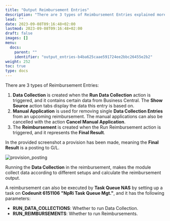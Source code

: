 ```yaml
---
title: "Output Reimbursement Entries"
description: "There are 3 types of Reimbursement Entries explained more in this article."
lead: ""
date: 2023-09-08T09:16:48+02:00
lastmod: 2023-09-08T09:16:48+02:00
draft: false
images: []
menu:
  docs:
    parent: ""
    identifier: "output_entries-b4ba625caae591724ee2bbc26455e2b2"
weight: 252
toc: true
type: docs
---
```

There are 3 types of Reimbursement Entries:

1.	**Data Collection** is created when the **Run Data Collection** action is triggered, and it contains certain data from Business Central. The **Show Source** action tabs display the data this entry is based on.
2.	**Manual Application** is used for removing single **Data Collection Entries** from an upcoming reimbursement. The manual applications can also be cancelled with the action **Cancel Manual Application**.
3.	The **Reimbursement** is created when the Run Reimbursement action is triggered, and it represents the **Final Result**. 

In the provided screenshot a provision has been made, meaning the **Final Result** is a posting to G/L.

![provision_posting](provision_posting.png)

Running the **Data Collection** in the reimbursement, makes the module collect data according to different setups and calculate the reimbursement output. 

A reimbursement can also be executed by **Task Queue NAS** by setting up a task on **Codeunit 6151106** **"NpRi Task Queue Mgt."**, and it has the following parameters:

  - **RUN_DATA_COLLECTIONS**: Whether to run Data Collection.
  - **RUN_REIMBURSEMENTS**: Whether to run Reimbursements.
